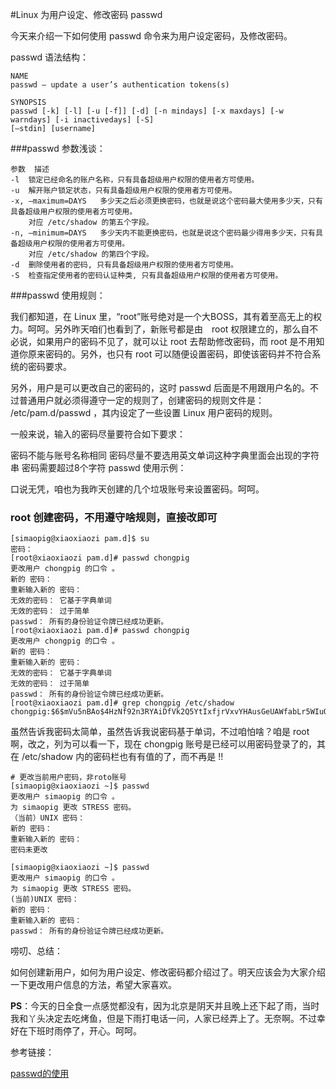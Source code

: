 #Linux 为用户设定、修改密码 passwd

今天来介绍一下如何使用 passwd 命令来为用户设定密码，及修改密码。

passwd 语法结构：


	NAME
	passwd – update a user’s authentication tokens(s)

	SYNOPSIS
	passwd [-k] [-l] [-u [-f]] [-d] [-n mindays] [-x maxdays] [-w warndays] [-i inactivedays] [-S]
	[–stdin] [username]

###passwd 参数浅谈：

	参数	描述
	-l	锁定已经命名的账户名称，只有具备超级用户权限的使用者方可使用。
	-u	解开账户锁定状态，只有具备超级用户权限的使用者方可使用。
	-x, –maximum=DAYS	多少天之后必须更换密码，也就是说这个密码最大使用多少天，只有具备超级用户权限的使用者方可使用。
		对应 /etc/shadow 的第五个字段。
	-n, –minimum=DAYS	多少天内不能更换密码，也就是说这个密码最少得用多少天，只有具备超级用户权限的使用者方可使用。
		对应 /etc/shadow 的第四个字段。
	-d	删除使用者的密码, 只有具备超级用户权限的使用者方可使用。
	-S	检查指定使用者的密码认证种类, 只有具备超级用户权限的使用者方可使用。
###passwd 使用规则：

我们都知道，在 Linux 里，“root”账号绝对是一个大BOSS，其有着至高无上的权力。呵呵。另外昨天咱们也看到了，新账号都是由　root 权限建立的，那么自不必说，如果用户的密码不见了，就可以让 root 去帮助修改密码，而 root 是不用知道你原来密码的。另外，也只有 root 可以随便设置密码，即使该密码并不符合系统的密码要求。

另外，用户是可以更改自己的密码的，这时 passwd 后面是不用跟用户名的。不过普通用户就必须得遵守一定的规则了，创建密码的规则文件是： /etc/pam.d/passwd ，其内设定了一些设置 Linux 用户密码的规则。

一般来说，输入的密码尽量要符合如下要求：

密码不能与账号名称相同
密码尽量不要选用英文单词这种字典里面会出现的字符串
密码需要超过8个字符
passwd 使用示例：

口说无凭，咱也为我昨天创建的几个垃圾账号来设置密码。呵呵。

### root 创建密码，不用遵守啥规则，直接改即可
	[simaopig@xiaoxiaozi pam.d]$ su
	密码：
	[root@xiaoxiaozi pam.d]# passwd chongpig
	更改用户 chongpig 的口令 。
	新的 密码：
	重新输入新的 密码：
	无效的密码： 它基于字典单词
	无效的密码： 过于简单
	passwd： 所有的身份验证令牌已经成功更新。
	[root@xiaoxiaozi pam.d]# passwd chongpig
	更改用户 chongpig 的口令 。
	新的 密码：
	重新输入新的 密码：
	无效的密码： 它基于字典单词
	无效的密码： 过于简单
	passwd： 所有的身份验证令牌已经成功更新。
	[root@xiaoxiaozi pam.d]# grep chongpig /etc/shadow
	chongpig:$6$mVu5nBAo$4HzNf92n3RYAiDfVk2Q5YtIxfjrVxvYHAusGeUAWfabLr5WIuQdn/2HCcsHwKRoRpxGLCJ.wA.1QLgG.rXuhw/:14447:0:99999:7:::

虽然告诉我密码太简单，虽然告诉我说密码基于单词，不过咱怕啥？咱是 root 啊，改之，列为可以看一下，现在 chongpig 账号是已经可以用密码登录了的，其在 /etc/shadow 内的密码栏也有有值的了，而不再是 !!


	# 更改当前用户密码，非roto账号
	[simaopig@xiaoxiaozi ~]$ passwd 
	更改用户 simaopig 的口令 。
	为 simaopig 更改 STRESS 密码。
	（当前）UNIX 密码：
	新的 密码：
	重新输入新的 密码：
	密码未更改

	[simaopig@xiaoxiaozi ~]$ passwd
	更改用户 simaopig 的口令 。
	为 simaopig 更改 STRESS 密码。
	(当前)UNIX 密码：
	新的 密码：
	重新输入新的 密码：
	passwd： 所有的身份验证令牌已经成功更新。

唠叨、总结：

如何创建新用户，如何为用户设定、修改密码都介绍过了。明天应该会为大家介绍一下更改用户信息的方法，希望大家喜欢。

**PS**：今天的日全食一点感觉都没有，因为北京是阴天并且晚上还下起了雨，当时我和丫头决定去吃烤鱼，但是下雨打电话一问，人家已经弄上了。无奈啊。不过幸好在下班时雨停了，开心。呵呵。

参考链接：

[passwd的使用](http://www.xiaoxiaozi.com/2009/07/22/1219/)